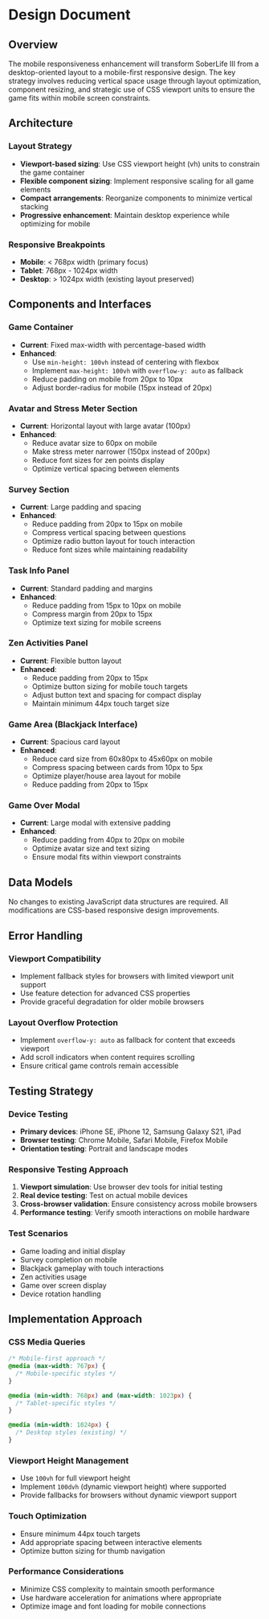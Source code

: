 # Design Document

## Overview

The mobile responsiveness enhancement will transform SoberLife III from a desktop-oriented layout to a mobile-first responsive design. The key strategy involves reducing vertical space usage through layout optimization, component resizing, and strategic use of CSS viewport units to ensure the game fits within mobile screen constraints.

## Architecture

### Layout Strategy
- **Viewport-based sizing**: Use CSS viewport height (vh) units to constrain the game container
- **Flexible component sizing**: Implement responsive scaling for all game elements
- **Compact arrangements**: Reorganize components to minimize vertical stacking
- **Progressive enhancement**: Maintain desktop experience while optimizing for mobile

### Responsive Breakpoints
- **Mobile**: < 768px width (primary focus)
- **Tablet**: 768px - 1024px width
- **Desktop**: > 1024px width (existing layout preserved)

## Components and Interfaces

### Game Container
- **Current**: Fixed max-width with percentage-based width
- **Enhanced**: 
  - Use `min-height: 100vh` instead of centering with flexbox
  - Implement `max-height: 100vh` with `overflow-y: auto` as fallback
  - Reduce padding on mobile from 20px to 10px
  - Adjust border-radius for mobile (15px instead of 20px)

### Avatar and Stress Meter Section
- **Current**: Horizontal layout with large avatar (100px)
- **Enhanced**:
  - Reduce avatar size to 60px on mobile
  - Make stress meter narrower (150px instead of 200px)
  - Reduce font sizes for zen points display
  - Optimize vertical spacing between elements

### Survey Section
- **Current**: Large padding and spacing
- **Enhanced**:
  - Reduce padding from 20px to 15px on mobile
  - Compress vertical spacing between questions
  - Optimize radio button layout for touch interaction
  - Reduce font sizes while maintaining readability

### Task Info Panel
- **Current**: Standard padding and margins
- **Enhanced**:
  - Reduce padding from 15px to 10px on mobile
  - Compress margin from 20px to 15px
  - Optimize text sizing for mobile screens

### Zen Activities Panel
- **Current**: Flexible button layout
- **Enhanced**:
  - Reduce padding from 20px to 15px
  - Optimize button sizing for mobile touch targets
  - Adjust button text and spacing for compact display
  - Maintain minimum 44px touch target size

### Game Area (Blackjack Interface)
- **Current**: Spacious card layout
- **Enhanced**:
  - Reduce card size from 60x80px to 45x60px on mobile
  - Compress spacing between cards from 10px to 5px
  - Optimize player/house area layout for mobile
  - Reduce padding from 20px to 15px

### Game Over Modal
- **Current**: Large modal with extensive padding
- **Enhanced**:
  - Reduce padding from 40px to 20px on mobile
  - Optimize avatar size and text sizing
  - Ensure modal fits within viewport constraints

## Data Models

No changes to existing JavaScript data structures are required. All modifications are CSS-based responsive design improvements.

## Error Handling

### Viewport Compatibility
- Implement fallback styles for browsers with limited viewport unit support
- Use feature detection for advanced CSS properties
- Provide graceful degradation for older mobile browsers

### Layout Overflow Protection
- Implement `overflow-y: auto` as fallback for content that exceeds viewport
- Add scroll indicators when content requires scrolling
- Ensure critical game controls remain accessible

## Testing Strategy

### Device Testing
- **Primary devices**: iPhone SE, iPhone 12, Samsung Galaxy S21, iPad
- **Browser testing**: Chrome Mobile, Safari Mobile, Firefox Mobile
- **Orientation testing**: Portrait and landscape modes

### Responsive Testing Approach
1. **Viewport simulation**: Use browser dev tools for initial testing
2. **Real device testing**: Test on actual mobile devices
3. **Cross-browser validation**: Ensure consistency across mobile browsers
4. **Performance testing**: Verify smooth interactions on mobile hardware

### Test Scenarios
- Game loading and initial display
- Survey completion on mobile
- Blackjack gameplay with touch interactions
- Zen activities usage
- Game over screen display
- Device rotation handling

## Implementation Approach

### CSS Media Queries
```css
/* Mobile-first approach */
@media (max-width: 767px) {
  /* Mobile-specific styles */
}

@media (min-width: 768px) and (max-width: 1023px) {
  /* Tablet-specific styles */
}

@media (min-width: 1024px) {
  /* Desktop styles (existing) */
}
```

### Viewport Height Management
- Use `100vh` for full viewport height
- Implement `100dvh` (dynamic viewport height) where supported
- Provide fallbacks for browsers without dynamic viewport support

### Touch Optimization
- Ensure minimum 44px touch targets
- Add appropriate spacing between interactive elements
- Optimize button sizing for thumb navigation

### Performance Considerations
- Minimize CSS complexity to maintain smooth performance
- Use hardware acceleration for animations where appropriate
- Optimize image and font loading for mobile connections